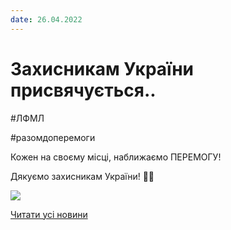 ```yaml
---
date: 26.04.2022
---
```

# Захисникам України присвячується..

#ЛФМЛ

#разомдоперемоги

Кожен на своєму місці, наближаємо ПЕРЕМОГУ!

Дякуємо захисникам України! 💙💛

[![](/images/blog/захисникам-україни-присвячується/флмоб.png)](https://www.facebook.com/watch/?v=697826074606060&amp;ref=sharing)

[Читати усі новини](/news)
